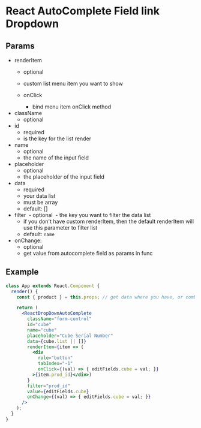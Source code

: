 # React AutoComplete Field link Dropdown

## Params
- renderItem
  - optional
  - custom list menu item you want to show

  - onClick
      - bind menu item onClick method
- className
  - optional
- id
  - required
  - is the key for the list render
- name
  - optional
  - the name of the input field
- placeholder
  - optional
  - the placeholder of the input field
- data
  - required
  - your data list
  - must be array
  - default: []
- filter
  - optional
  - the key you want to filter the data list
  - if you don't have custom renderItem, then the default renderItem will use this parameter to filter list
  - default: `name`
- onChange:
  - optional
  - get value from autocomplete field as params in func

## Example
```jsx
class App extends React.Component {
  render() {
    const { product } = this.props; // get data where you have, or combine from redux

    return (
      <ReactDropDownAutoComplete
        className="form-control"
        id="cube"
        name="cube"
        placeholder="Cube Serial Number"
        data={cube.list || []}
        renderItem={item => (
          <div
            role="button"
            tabIndex="-1"
            onClick={(val) => { editFields.cube = val; }}
          >{item.prod_id}</div>)
        }
        filter="prod_id"
        value={editFields.cube}
        onChange={(val) => { editFields.cube = val; }}
      />
    );
  }
}
```
